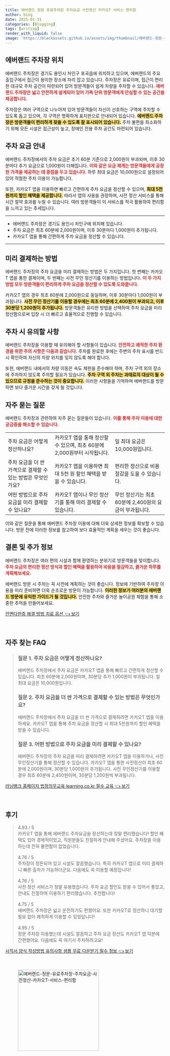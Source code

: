 ```yaml
---
title: 에버랜드 정문 유료주차장 주차요금 사전정산 카카오T 서비스 편리함
author: bing
date: 2025-01-31
categories: [Blogging]
tags: [writing]
render_with_liquid: false
image: 'https://blackassets.github.io/assets/img/thumbnail/에버랜드-정문-유료주차장-주차요금-사전정산-카카오T-서비스-편리함.webp'
---
```



<h2 id='에버랜드 주차장 위치'>에버랜드 주차장 위치</h2>

<p>에버랜드 주차장은 경기도 용인시 처인구 포곡읍에 위치하고 있으며, 에버랜드의 주요 출입구에서 접근이 용이한 장소에 자리 잡고 있습니다. 주차장은 유료이며, 접근이 편리한 대규모 주차 공간이 마련되어 있어 방문객들이 쉽게 차량을 주차할 수 있습니다. <b><span style="color: #ee2323;">에버랜드 주차장은 넓고 안전하게 설계되어 있어 가족 단위 방문객에게 안심할 수 있는 공간을 제공합니다.</span></b></p>

<p>주차장은 여러 구역으로 나누어져 있어 방문객들이 자신이 선호하는 구역에 주차할 수 있도록 돕고 있으며, 각 구역은 명확하게 표지판으로 안내되어 있습니다. <b><span style="background-color: #ffe066;">에버랜드 주차장은 방문객들이 편리하게 찾을 수 있도록 잘 표시되어 있습니다.</span></b> 주차 불편을 최소화하기 위해 모든 시설은 접근성이 높고, 장애인 전용 주차 공간도 마련되어 있습니다. </p>

<h2 id='주차 요금 안내'>주차 요금 안내</h2>

<p>에버랜드 주차장에서의 주차 요금은 초기 60분 기준으로 2,000원이 부과되며, 이후 30분마다 추가 요금으로 1,000원이 더해집니다. <b><span style="color: #ee2323;">이와 같은 요금 체계는 방문객들에게 공정한 가격을 제공하는 데 중점을 두고 있습니다.</span></b> 하루 최대 요금은 10,000원으로 설정되어 있어 적절한 주차 이용이 가능합니다.</p>

<p>또한, 카카오T 앱을 이용하면 빠르고 간편하게 주차 요금을 정산할 수 있으며, <b><span style="background-color: #ffe066;">최대 5천 원까지 할인 혜택을 제공합니다.</span></b> 따라서 앱의 사용을 권장하며, 사전 정산 서비스를 통해 시간 절약 효과를 누릴 수 있습니다. 여러 방문객들이 이 서비스를 적극 활용하여 편리함을 느끼고 있는 추세입니다.</p>

<hr />

<ul>
    <li>에버랜드 주차장은 경기도 용인시 처인구에 위치해 있습니다.</li>
    <li>주차 요금은 최초 60분에 2,000원이며, 이후 30분마다 1,000원이 추가됩니다.</li>
    <li>카카오T 앱을 통해 간편하게 주차 요금을 정산할 수 있습니다.</li>
</ul>

<hr />

<h2 id='미리 결제하는 방법'>미리 결제하는 방법</h2>

<p>에버랜드 주차장의 주차 요금을 미리 결제하는 방법은 두 가지입니다. 첫 번째는 카카오T 앱을 통한 결제이며, 두 번째는 사전 무인 정산기를 이용하는 방법입니다. <b><span style="color: #ee2323;">이 두 가지 방법 모두 방문객들이 편리하게 주차 요금을 정산할 수 있도록 도와줍니다.</span></b></p>

<p>카카오T 앱의 경우 최초 60분에 2,000원으로 동일하며, 이후 30분마다 1,000원이 부과됩니다. <b><span style="background-color: #ffe066;">사전 무인 정산기를 이용할 경우에는 최초 60분에 2,400원이 부과되고, 이후 30분당 1,200원이 추가됩니다.</span></b> 방문객들은 유리한 방법을 선택하여 주차 요금을 미리 정산함으로써 입장 시 더 빠르고 효율적으로 진행할 수 있습니다.</p>

<h2 id='주차 시 유의할 사항'>주차 시 유의할 사항</h2>

<p>에버랜드 주차장을 이용할 때 유의해야 할 사항들이 있습니다. <b><span style="color: #ee2323;">안전하고 쾌적한 주차 환경을 위한 주의 사항은 다음과 같습니다.</span></b> 주차를 완료한 후에는 주변의 주차 표시를 반드시 확인하여 자신의 차량 위치를 잊지 않도록 해야 합니다. </p>

<p>또한, 에버랜드 내에서의 차량 이동은 속도 제한을 준수해야 하며, 주차 구역 외의 장소에 주차하지 않도록 주의할 필요가 있습니다. <b><span style="background-color: #ffe066;">주차 구역 외 주차는 과태료의 대상이 될 수 있으므로 규정을 준수하는 것이 중요합니다.</span></b> 이러한 사항들을 기억하며 에버랜드를 방문하면 보다 즐거운 시간을 갖게 될 것입니다.</p>

<h2 id='자주 묻는 질문'>자주 묻는 질문</h2>

<p>에버랜드 주차장과 관련하여 자주 묻는 질문들이 있습니다. <b><span style="color: #ee2323;">이를 통해 주차 이용에 대한 궁금증을 해소할 수 있습니다.</span></b></p>

<table>
    <tr>
        <td>주차 요금은 어떻게 정산하나요?</td>
        <td>카카오T 앱을 통해 정산할 수 있으며, 최초 60분에 2,000원부터 시작됩니다.</td>
        <td>일 최대 요금은 10,000원입니다.</td>
    </tr>
    <tr>
        <td>주차 요금을 더 싼 가격으로 결제할 수 있는 방법은 무엇인가요?</td>
        <td>카카오T 앱을 이용하면 최대 5천 원 할인 혜택을 받을 수 있습니다.</td>
        <td>편리한 정산으로 비용 절감을 도울 수 있습니다.</td>
    </tr>
    <tr>
        <td>어떤 방법으로 주차 요금을 미리 결제할 수 있나요?</td>
        <td>카카오T 앱이나 무인 정산기를 통해 미리 결제할 수 있습니다.</td>
        <td>무인 정산기는 최초 60분에 2,400원의 요금이 부과됩니다.</td>
    </tr>
</table>

<p>이와 같은 질문을 통해 에버랜드 주차장 이용에 대해 더욱 상세한 정보를 확보할 수 있습니다. 방문 전에 이러한 정보를 참고하여 보다 효율적인 계획을 세우는 것이 좋습니다.</p>

<h2 id='결론 및 추가 정보'>결론 및 추가 정보</h2>

<p>에버랜드 주차장은 여러 편의 시설과 함께 환영하는 분위기로 방문객들을 맞이합니다. <b><span style="color: #ee2323;">주차 요금의 편리한 정산 방식과 할인 혜택을 활용하여 비용을 절감하고, 즐거운 하루를 계획해보세요.</span></b> </p>

<p>에버랜드 방문 시 주차는 꼭 사전에 계획하는 것이 좋습니다. 정보에 기반하여 주차장 이용을 미리 준비하면 더욱 순조로운 방문이 가능합니다. <b><span style="background-color: #ffe066;">이러한 정보가 여러분의 에버랜드 방문에 유익한 가이드가 될 것입니다.</span></b> 안전한 주차와 즐거운 놀이공원 체험을 통해 소중한 추억을 만들어보세요.</p>


<p><a class="click-button" title="안면다한증 해결 방법 치료 옵션" href="https://blackassets.github.io/posts/%EC%95%88%EB%A9%B4%EB%8B%A4%ED%95%9C%EC%A6%9D-%ED%95%B4%EA%B2%B0-%EB%B0%A9%EB%B2%95-%EC%B9%98%EB%A3%8C-%EC%98%B5%EC%85%98/" rel="dofollow">안면다한증 해결 방법 치료 옵션 👈 보기</a></p><br>
<h2 id='자주_찾는_FAQ'>자주 찾는 FAQ</h2>
<div itemscope="" itemtype="https://schema.org/FAQPage"> 
<blockquote> 
<div itemscope="" itemprop="mainEntity" itemtype="https://schema.org/Question"> 
<h3 itemprop="name">질문 1. 주차 요금은 어떻게 정산하나요?</h3> 
<div itemscope="" itemprop="acceptedAnswer" itemtype="https://schema.org/Answer"> 
<span itemprop="text"> 
<p>에버랜드 주차장에서 주차 요금은 카카오T 앱을 통해 빠르고 간편하게 정산할 수 있습니다. 최초 60분에 2,000원이며, 30분당 추가 1,000원이 부과됩니다. 일 최대 요금은 10,000원입니다.</p> 
</span> 
</div> 
</div> 

<div itemscope="" itemprop="mainEntity" itemtype="https://schema.org/Question"> 
<h3 itemprop="name">질문 2. 주차 요금을 더 싼 가격으로 결제할 수 있는 방법은 무엇인가요?</h3> 
<div itemscope="" itemprop="acceptedAnswer" itemtype="https://schema.org/Answer"> 
<span itemprop="text"> 
<p>에버랜드 주차장에서 주차 요금을 더 싼 가격으로 결제하려면 카카오T 앱을 이용하세요. 카카오T 앱을 통해 주차 요금을 정산할 시 최대 5천원까지 할인 혜택을 받을 수 있습니다.</p> 
</span> 
</div> 
</div> 

<div itemscope="" itemprop="mainEntity" itemtype="https://schema.org/Question"> 
<h3 itemprop="name">질문 3. 어떤 방법으로 주차 요금을 미리 결제할 수 있나요?</h3> 
<div itemscope="" itemprop="acceptedAnswer" itemtype="https://schema.org/Answer"> 
<span itemprop="text"> 
<p>에버랜드 주차장의 주차 요금을 미리 결제하려면 카카오T 앱을 이용하거나, 사전 무인정산기를 통해 정산할 수 있습니다. 카카오T 앱을 통한 사전정산이 최초 60분에 2,000원이며, 30분당 1,000원이 추가됩니다. 사전 무인정산기를 이용할 경우 최초 60분에 2,400원이며, 30분당 1,200원씩 부과됩니다.</p> 
</span> 
</div> 
</div> 
</blockquote> 
</div>
<p><a class="click-button" title="러닝뱅크 홈페이지 법정의무교육 learning.co.kr 필수 교육" href="https://blackassets.github.io/posts/%EB%9F%AC%EB%8B%9D%EB%B1%85%ED%81%AC-%ED%99%88%ED%8E%98%EC%9D%B4%EC%A7%80-%EB%B2%95%EC%A0%95%EC%9D%98%EB%AC%B4%EA%B5%90%EC%9C%A1-learning.co.kr-%ED%95%84%EC%88%98-%EA%B5%90%EC%9C%A1/" rel="dofollow">러닝뱅크 홈페이지 법정의무교육 learning.co.kr 필수 교육 👈 보기</a></p><br>
<h2 id='후기'>후기</h2>
<div itemscope itemtype="https://schema.org/Product">
  <blockquote>
  <div itemprop="review" itemscope itemtype="https://schema.org/Review">
      <div itemprop="reviewRating" itemscope itemtype="https://schema.org/Rating"> <span itemprop="ratingValue">4.93</span> / <span itemprop="bestRating">5</span> </div>
      <span itemprop="reviewBody">카카오T 앱을 통해 에버랜드 주차요금을 정산하는데 정말 편리했습니다! 할인 혜택도 있어 경제적이었고, 직원분들도 친절하게 안내해 주셨어요. 주차장을 이용하는데 전혀 불편함이 없었습니다.</span>
  </div>
  <br>
  <div itemprop="review" itemscope itemtype="https://schema.org/Review">
      <div itemprop="reviewRating" itemscope itemtype="https://schema.org/Rating"> <span itemprop="ratingValue">4.76</span> / <span itemprop="bestRating">5</span> </div>
      <span itemprop="reviewBody">주차장이 정돈되어 있고 시설도 깔끔했습니다. 특히 카카오T 앱으로 미리 결제하니 빠른 출차가 가능하더군요. 다음에도 꼭 이용할 예정입니다!</span>
  </div>
  <br>
  <div itemprop="review" itemscope itemtype="https://schema.org/Review">
      <div itemprop="reviewRating" itemscope itemtype="https://schema.org/Rating"> <span itemprop="ratingValue">4.76</span> / <span itemprop="bestRating">5</span> </div>
      <span itemprop="reviewBody">사전 정산 서비스가 정말 유용했습니다. 주차 요금 할인도 받을 수 있어서 좋았고, 안내도 친절하여 이용하기 편리했습니다. 추천합니다!</span>
  </div>
  <br>
  <div itemprop="review" itemscope itemtype="https://schema.org/Review">
      <div itemprop="reviewRating" itemscope itemtype="https://schema.org/Rating"> <span itemprop="ratingValue">4.75</span> / <span itemprop="bestRating">5</span> </div>
      <span itemprop="reviewBody">에버랜드 주차장은 넓고 운전하기도 편했어요. 또한 카카오T로 정산하니 대기할 필요 없이 쾌적하게 이용할 수 있었답니다!</span>
  </div>
  <br>
  <div itemprop="review" itemscope itemtype="https://schema.org/Review">
      <div itemprop="reviewRating" itemscope itemtype="https://schema.org/Rating"> <span itemprop="ratingValue">4.95</span> / <span itemprop="bestRating">5</span> </div>
      <span itemprop="reviewBody">정문 주차장 이용했는데 시설도 깔끔하고 주차 요금 정산도 카카오T 앱 덕분에 간편했어요. 다음에도 꼭 여기서 주차하려고요!</span>
  </div>
  </blockquote>
</div>
<p><a class="click-button" title="사직서 양식 작성방법 유의사항 샘플 무료 다운받기 필수 정보" href="https://blackassets.github.io/posts/%EC%82%AC%EC%A7%81%EC%84%9C-%EC%96%91%EC%8B%9D-%EC%9E%91%EC%84%B1%EB%B0%A9%EB%B2%95-%EC%9C%A0%EC%9D%98%EC%82%AC%ED%95%AD-%EC%83%98%ED%94%8C-%EB%AC%B4%EB%A3%8C-%EB%8B%A4%EC%9A%B4%EB%B0%9B%EA%B8%B0-%ED%95%84%EC%88%98-%EC%A0%95%EB%B3%B4/" rel="dofollow">사직서 양식 작성방법 유의사항 샘플 무료 다운받기 필수 정보 👈 보기</a></p><br>
<figure class="image"><img src="https://blackassets.github.io/assets/img/thumbnail/에버랜드-정문-유료주차장-주차요금-사전정산-카카오T-서비스-편리함.webp" alt="에버랜드-정문-유료주차장-주차요금-사전정산-카카오T-서비스-편리함" width="256" height="256"></figure>